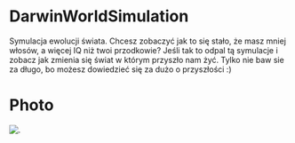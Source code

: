 # DarwinWorldSimulation

Symulacja ewolucji świata. Chcesz zobaczyć jak to się stało, że masz mniej włosów, a więcej IQ niż twoi przodkowie? Jeśli tak to odpal tą symulacje i zobacz jak zmienia się świat w którym przyszło nam żyć. Tylko nie baw sie za długo, bo możesz dowiedzieć się za dużo o przyszłości :)

# Photo

![.](https://github.com/mario11-wiet/DarwinWorldSimulation/blob/master/src/main/Images/Dowi%C4%85zanie%20do%20Zrzut%20ekranu%20z%202021-02-28%2001-19-36%20(1).png "Darwin World Simulation")

